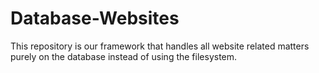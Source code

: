 # Database-Websites
This repository is our framework that handles all website related matters purely on the database instead of using the filesystem.
